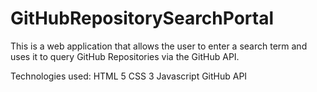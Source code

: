 # GitHubRepositorySearchPortal
This is a web application that allows the user to enter a search term and uses it to query GitHub Repositories via the GitHub API.

Technologies used:
HTML 5
CSS 3
Javascript
GitHub API
